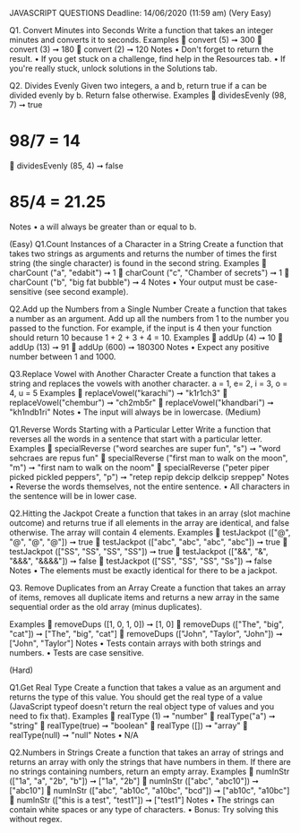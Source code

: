 JAVASCRIPT QUESTIONS
Deadline: 14/06/2020 (11:59 am)
(Very Easy)

Q1. Convert Minutes into Seconds
Write a function that takes an integer minutes and converts it to seconds.
Examples
	convert (5) ➞ 300
	convert (3) ➞ 180
	convert (2) ➞ 120
Notes
•	Don't forget to return the result.
•	If you get stuck on a challenge, find help in the Resources tab.
•	If you're really stuck, unlock solutions in the Solutions tab.

Q2. Divides Evenly
Given two integers, a and b, return true if a can be divided evenly by b. Return false otherwise.
Examples
	dividesEvenly (98, 7) ➞ true
# 98/7 = 14
	dividesEvenly (85, 4) ➞ false
# 85/4 = 21.25
Notes
•	a will always be greater than or equal to b.





(Easy)
Q1.Count Instances of a Character in a String
Create a function that takes two strings as arguments and returns the number of times the first string (the single character) is found in the second string.
Examples
	charCount ("a", "edabit") ➞ 1
	charCount ("c", "Chamber of secrets") ➞ 1
	charCount ("b", "big fat bubble") ➞ 4
Notes
•	Your output must be case-sensitive (see second example).

Q2.Add up the Numbers from a Single Number
Create a function that takes a number as an argument. Add up all the numbers from 1 to the number you passed to the function. For example, if the input is 4 then your function should return 10 because 1 + 2 + 3 + 4 = 10.
Examples
	addUp (4) ➞ 10
	addUp (13) ➞ 91
	addUp (600) ➞ 180300
Notes
•	Expect any positive number between 1 and 1000.

Q3.Replace Vowel with Another Character
Create a function that takes a string and replaces the vowels with another character.
a = 1, e= 2, i = 3, o = 4, u = 5
Examples
	replaceVowel("karachi") ➞ "k1r1ch3"
	replaceVowel("chembur") ➞ "ch2mb5r"
	replaceVowel("khandbari") ➞ "kh1ndb1ri"
Notes
•	The input will always be in lowercase.
(Medium)

Q1.Reverse Words Starting with a Particular Letter
Write a function that reverses all the words in a sentence that start with a particular letter.
Examples
	specialReverse ("word searches are super fun", "s")
➞ "word sehcraes are repus fun"
	specialReverse ("first man to walk on the moon", "m")
➞ "first nam to walk on the noom"
	specialReverse ("peter piper picked pickled peppers", "p")
➞ "retep repip dekcip delkcip sreppep"
Notes
•	Reverse the words themselves, not the entire sentence.
•	All characters in the sentence will be in lower case.


Q2.Hitting the Jackpot
Create a function that takes in an array (slot machine outcome) and returns true if all elements in the array are identical, and false otherwise. The array will contain 4 elements.
Examples
	testJackpot (["@", "@", "@", "@"]) ➞ true
	testJackpot (["abc", "abc", "abc", "abc"]) ➞ true
	testJackpot (["SS", "SS", "SS", "SS"]) ➞ true
	testJackpot (["&&", "&", "&&&", "&&&&"]) ➞ false
	testJackpot (["SS", "SS", "SS", "Ss"]) ➞ false
Notes
•	The elements must be exactly identical for there to be a jackpot.



Q3. Remove Duplicates from an Array
Create a function that takes an array of items, removes all duplicate items and returns a new array in the same sequential order as the old array (minus duplicates).

Examples
	removeDups ([1, 0, 1, 0]) ➞ [1, 0]
	removeDups (["The", "big", "cat"]) ➞ ["The", "big", "cat"]
	removeDups (["John", "Taylor", "John"]) ➞ ["John", "Taylor"]
Notes
•	Tests contain arrays with both strings and numbers.
•	Tests are case sensitive.



















(Hard)

Q1.Get Real Type
Create a function that takes a value as an argument and returns the type of this value. You should get the real type of a value (JavaScript typeof doesn't return the real object type of values and you need to fix that).
Examples
	realType (1) ➞ "number"
	realType("a") ➞ "string"
	realType(true) ➞ "boolean"
	realType ([]) ➞ "array"
	realType(null) ➞ "null"
Notes
•	N/A


Q2.Numbers in Strings
Create a function that takes an array of strings and returns an array with only the strings that have numbers in them. If there are no strings containing numbers, return an empty array.
Examples
	numInStr (["1a", "a", "2b", "b"]) ➞ ["1a", "2b"]
	numInStr (["abc", "abc10"]) ➞ ["abc10"]
	numInStr (["abc", "ab10c", "a10bc", "bcd"]) ➞ ["ab10c", "a10bc"]
	numInStr (["this is a test", "test1"]) ➞ ["test1"]
Notes
•	The strings can contain white spaces or any type of characters.
•	Bonus: Try solving this without regex.

